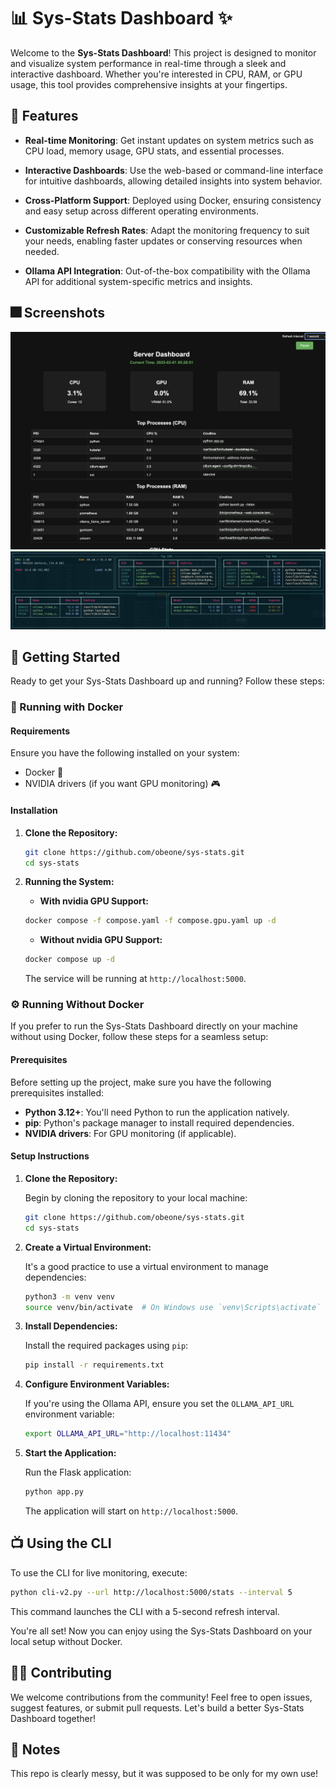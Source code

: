 # 📊 Sys-Stats Dashboard ✨

Welcome to the **Sys-Stats Dashboard**! This project is designed to monitor and visualize system performance in real-time through a sleek and interactive dashboard. Whether you're interested in CPU, RAM, or GPU usage, this tool provides comprehensive insights at your fingertips. 

## 🎢 Features

- **Real-time Monitoring**: Get instant updates on system metrics such as CPU load, memory usage, GPU stats, and essential processes.
  
- **Interactive Dashboards**: Use the web-based or command-line interface for intuitive dashboards, allowing detailed insights into system behavior.
  
- **Cross-Platform Support**: Deployed using Docker, ensuring consistency and easy setup across different operating environments.
  
- **Customizable Refresh Rates**: Adapt the monitoring frequency to suit your needs, enabling faster updates or conserving resources when needed.

- **Ollama API Integration**: Out-of-the-box compatibility with the Ollama API for additional system-specific metrics and insights.

## 🎆 Screenshots

![Web Dashboard](https://raw.githubusercontent.com/obeone/sys-stats/main/docs/web.png)
![CLI Dashboard](https://raw.githubusercontent.com/obeone/sys-stats/main/docs/cli.png)

## 🚀 Getting Started

Ready to get your Sys-Stats Dashboard up and running? Follow these steps:

### 🐳 Running with Docker

#### Requirements

Ensure you have the following installed on your system:

- Docker 🐳
- NVIDIA drivers (if you want GPU monitoring) 🎮

#### Installation

1. **Clone the Repository:**

   ```bash
   git clone https://github.com/obeone/sys-stats.git
   cd sys-stats
   `````

1. **Running the System:**

    - **With nvidia GPU Support:**

    ```bash
    docker compose -f compose.yaml -f compose.gpu.yaml up -d
    ```

    - **Without nvidia GPU Support:**
  
    ```bash
    docker compose up -d
    ```

   The service will be running at `http://localhost:5000`.

### ⚙️ Running Without Docker

If you prefer to run the Sys-Stats Dashboard directly on your machine without using Docker, follow these steps for a seamless setup:

#### Prerequisites

Before setting up the project, make sure you have the following prerequisites installed:

- **Python 3.12+**: You'll need Python to run the application natively.
- **pip**: Python's package manager to install required dependencies.
- **NVIDIA drivers**: For GPU monitoring (if applicable).

#### Setup Instructions

1. **Clone the Repository:**

   Begin by cloning the repository to your local machine:

   ```bash
   git clone https://github.com/obeone/sys-stats.git
   cd sys-stats
   ```

2. **Create a Virtual Environment:**

   It's a good practice to use a virtual environment to manage dependencies:

   ```bash
   python3 -m venv venv
   source venv/bin/activate  # On Windows use `venv\Scripts\activate`
   ```

3. **Install Dependencies:**

   Install the required packages using `pip`:

   ```bash
   pip install -r requirements.txt
   ```

4. **Configure Environment Variables:**

   If you're using the Ollama API, ensure you set the `OLLAMA_API_URL` environment variable:

   ```bash
   export OLLAMA_API_URL="http://localhost:11434"
   ```

5. **Start the Application:**

   Run the Flask application:

   ```bash
   python app.py
   ```

   The application will start on `http://localhost:5000`.

## 📺 Using the CLI

To use the CLI for live monitoring, execute:

```bash
python cli-v2.py --url http://localhost:5000/stats --interval 5
```

This command launches the CLI with a 5-second refresh interval.

You're all set! Now you can enjoy using the Sys-Stats Dashboard on your local setup without Docker.

## 🧑‍💻 Contributing

We welcome contributions from the community! Feel free to open issues, suggest features, or submit pull requests. Let's build a better Sys-Stats Dashboard together!

## 📝 Notes

This repo is clearly messy, but it was supposed to be only for my own use!
